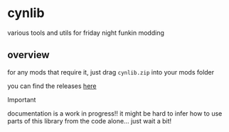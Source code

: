 # cynlib

various tools and utils for friday night funkin modding

## overview

for any mods that require it, just drag `cynlib.zip` into your mods folder

you can find the releases [here](https://github.com/cyn0x8/cynlib/releases)

> [!important]
> documentation is a work in progress!!
> it might be hard to infer how to use parts of this library from the code alone... just wait a bit!